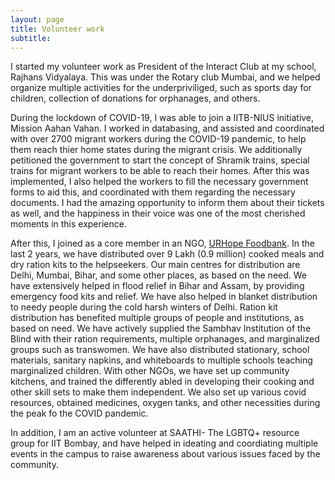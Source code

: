 ```yaml
---
layout: page
title: Volunteer work
subtitle: 
---
```

I started my volunteer work as President of the Interact Club at my school, Rajhans Vidyalaya. This was under the Rotary club Mumbai, and we helped organize multiple activities for the underpriviliged, such as sports day for children, collection of donations for orphanages, and others.

During the lockdown of COVID-19, I was able to join a IITB-NIUS initiative, Mission Aahan Vahan. I worked in databasing, and assisted and coordinated with over 2700 migrant workers during the COVID-19 pandemic, to help them reach thier home states during the migrant crisis. We additionally petitioned the government to start the concept of Shramik trains, special trains for migrant workers to be able to reach their homes. After this was implemented, I also helped the workers to fill the necessary government forms to aid this, and coordinated with them regarding the necessary documents. I had the amazing opportunity to inform them about their tickets as well, and the happiness in their voice was one of the most cherished moments in this experience.

After this, I joined as a core member in an NGO, [URHope Foodbank](https://india.foodbank.co/). In the last 2 years, we have distributed over 9 Lakh (0.9 million) cooked meals and dry ration kits to the helpseekers. Our main centres for distribution are Delhi, Mumbai, Bihar, and some other places, as based on the need. We have extensively helped in flood relief in Bihar and Assam, by providing emergency food kits and relief. We have also helped in blanket distribution to needy people during the cold harsh winters of Delhi. Ration kit distribution has benefited multiple groups of people and institutions, as based on need. We have actively supplied the Sambhav Institution of the Blind with their ration requirements, multiple orphanages, and marginalized groups such as transwomen. We have also distributed stationary, school materials, sanitary napkins, and whiteboards to multiple schools teaching marginalized children. With other NGOs, we have set up community kitchens, and trained the differently abled in developing their cooking and other skill sets to make them independent. We also set up various covid resources, obtained medicines, oxygen tanks, and other necessities during the peak fo the COVID pandemic.

In addition, I am an active volunteer at SAATHI- The LGBTQ+ resource group for IIT Bombay, and have helped in ideating and coordiating multiple events in the campus to raise awareness about various issues faced by the community. 

